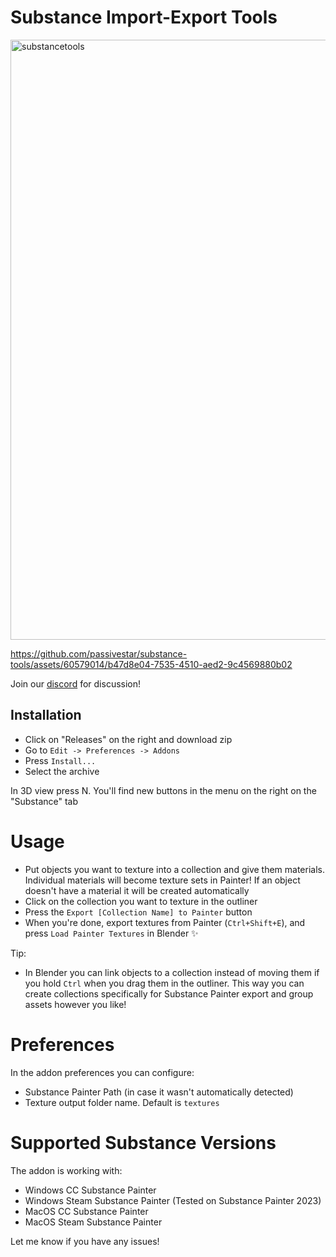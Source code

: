 # Substance Import-Export Tools

<img width="960" alt="substancetools" src="https://github.com/passivestar/substance-tools/assets/60579014/0e13aa12-3ddd-4151-bbbc-dae41137027a">

https://github.com/passivestar/substance-tools/assets/60579014/b47d8e04-7535-4510-aed2-9c4569880b02

Join our [discord](https://discord.gg/pPHQ5HQ) for discussion!

## Installation

- Click on "Releases" on the right and download zip
- Go to `Edit -> Preferences -> Addons`
- Press `Install...`
- Select the archive

In 3D view press N. You'll find new buttons in the menu on the right on the "Substance" tab

# Usage

- Put objects you want to texture into a collection and give them materials. Individual materials will become texture sets in Painter! If an object doesn't have a material it will be created automatically
- Click on the collection you want to texture in the outliner
- Press the `Export [Collection Name] to Painter` button
- When you're done, export textures from Painter (`Ctrl+Shift+E`), and press `Load Painter Textures` in Blender ✨

Tip:
- In Blender you can link objects to a collection instead of moving them if you hold `Ctrl` when you drag them in the outliner. This way you can create collections specifically for Substance Painter export and group assets however you like!

# Preferences

In the addon preferences you can configure:

- Substance Painter Path (in case it wasn't automatically detected)
- Texture output folder name. Default is `textures`

# Supported Substance Versions

The addon is working with:

- Windows CC Substance Painter
- Windows Steam Substance Painter (Tested on Substance Painter 2023)
- MacOS CC Substance Painter
- MacOS Steam Substance Painter

Let me know if you have any issues!
